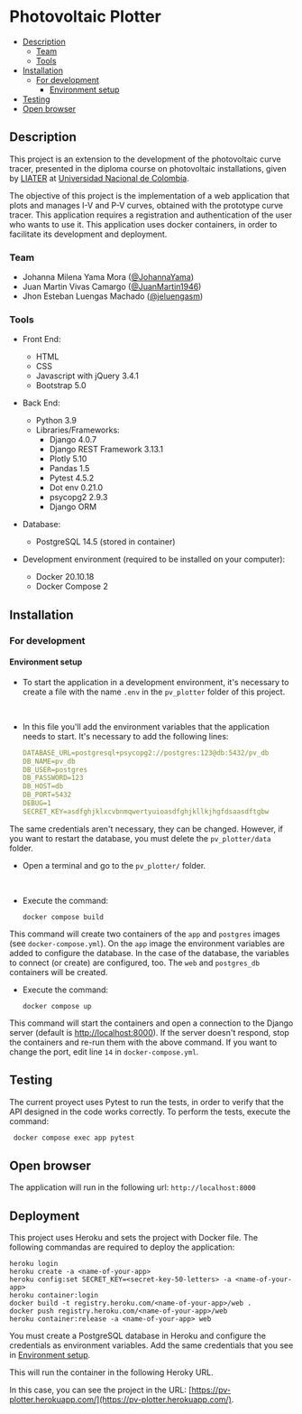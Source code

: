 # Photovoltaic Plotter

  - [Description](#description)
    - [Team](#team)
    - [Tools](#tools)
  - [Installation](#installation)
    - [For development](#for-development)
      - [Environment setup](#environment-setup)
  - [Testing](#testing)
  - [Open browser](#open-browser)

## Description

This project is an extension to the development of the photovoltaic curve tracer, presented in the diploma course on photovoltaic installations, given by [LIATER](https://ingenieria.unal.edu.co/liater/) at [Universidad Nacional de Colombia](https://bogota.unal.edu.co/).

The objective of this project is the implementation of a web application that plots and manages I-V and P-V curves, obtained with the prototype curve tracer. This application requires a registration and authentication of the user who wants to use it. This application uses docker containers, in order to facilitate its development and deployment.

### Team

- Johanna Milena Yama Mora ([@JohannaYama](https://github.com/JohannaYama))
- Juan Martin Vivas Camargo ([@JuanMartin1946](https://github.com/JuanMartin1946))
- Jhon Esteban Luengas Machado ([@jeluengasm](https://github.com/jeluengasm))


### Tools

- Front End:
    - HTML
    - CSS
    - Javascript with jQuery 3.4.1
    - Bootstrap 5.0

- Back End:
    - Python 3.9
    - Libraries/Frameworks: 
        - Django 4.0.7
        - Django REST Framework 3.13.1
        - Plotly 5.10
        - Pandas 1.5
        - Pytest 4.5.2
        - Dot env 0.21.0
        - psycopg2 2.9.3
        - Django ORM

- Database:
    - PostgreSQL 14.5 (stored in container)

- Development environment (required to be installed on your computer):
    - Docker 20.10.18
    - Docker Compose 2

## Installation

### For development

#### Environment setup

- To start the application in a development environment, it's necessary to create a file with the name `.env` in the `pv_plotter` folder of this project.
<br>

- In this file you'll add the environment variables that the application needs to start. It's necessary to add the following lines:

    ```yml
    DATABASE_URL=postgresql+psycopg2://postgres:123@db:5432/pv_db
    DB_NAME=pv_db
    DB_USER=postgres
    DB_PASSWORD=123
    DB_HOST=db
    DB_PORT=5432
    DEBUG=1
    SECRET_KEY=asdfghjklxcvbnmqwertyuioasdfghjkllkjhgfdsaasdftgbw
    ```
The same credentials aren't necessary, they can be changed. However, if you want to restart the database, you must delete the `pv_plotter/data` folder.

- Open a terminal and go to the `pv_plotter/` folder.
<br>

- Execute the command:

    ```docker
    docker compose build
    ```

This command will create two containers of the `app` and `postgres` images (see `docker-compose.yml`). On the `app` image the environment variables are added to configure the database. In the case of the database, the variables to connect (or create) are configured, too. The `web` and `postgres_db` containers will be created.
    <br>

- Execute the command:

    ```docker 
    docker compose up
    ```
This command will start the containers and open a connection to the Django server (default is [http://localhost:8000](http://localhost:8000)). If the server doesn't respond, stop the containers and re-run them with the above command. If you want to change the port, edit line `14` in `docker-compose.yml`.

## Testing

The current proyect uses Pytest to run the tests, in order to verify that the API designed in the code works correctly. To perform the tests, execute the command:

   ```bash
    docker compose exec app pytest
   ```

## Open browser

The application will run in the following url: `http://localhost:8000`

## Deployment

This project uses Heroku and sets the project with Docker file. The following commandas are required to deploy the application:

```console
heroku login
heroku create -a <name-of-your-app>
heroku config:set SECRET_KEY=<secret-key-50-letters> -a <name-of-your-app>
heroku container:login
docker build -t registry.heroku.com/<name-of-your-app>/web .
docker push registry.heroku.com/<name-of-your-app>/web
heroku container:release -a <name-of-your-app> web
```

You must create a PostgreSQL database in Heroku and configure the credentials as environment variables. Add the same credentials that you see in [Environment setup](#environment-setup).

This will run the container in the following Heroky URL.

In this case, you can see the project in the URL: [https://pv-plotter.herokuapp.com/](https://pv-plotter.herokuapp.com/).